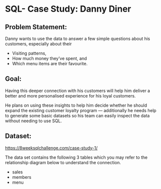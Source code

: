 # SQL- Case Study: Danny Diner

## Problem Statement:

Danny wants to use the data to answer a few simple questions about his customers, especially about their
- Visiting patterns,
- How much money they’ve spent, and
- Which menu items are their favourite.

## Goal:

Having this deeper connection with his customers will help him deliver a better and more personalised experience for his loyal customers.

He plans on using these insights to help him decide whether he should expand the existing customer loyalty program — additionally he needs help to generate some basic datasets so his team can easily inspect the data without needing to use SQL.

## Dataset: 
https://8weeksqlchallenge.com/case-study-1/

The data set contains the following 3 tables which you may refer to the relationship diagram below to understand the connection.

- sales
- members
- menu
